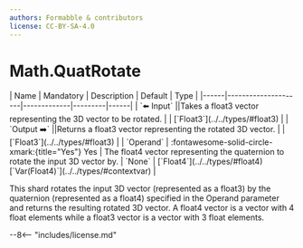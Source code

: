 ```yaml
---
authors: Formabble & contributors
license: CC-BY-SA-4.0
---
```



# Math.QuatRotate

<div class="sh-parameters" markdown="1">
| Name | Mandatory | Description | Default | Type |
|------|---------------------|-------------|---------|------|
| `⬅️ Input` ||Takes a float3 vector representing the 3D vector to be rotated. | | [`Float3`](../../types/#float3) |
| `Output ➡️` ||Returns a float3 vector representing the rotated 3D vector. | | [`Float3`](../../types/#float3) |
| `Operand` | :fontawesome-solid-circle-xmark:{title="Yes"} Yes  | The float4 vector representing the quaternion to rotate the input 3D vector by. | `None` | [`Float4`](../../types/#float4)[`Var(Float4)`](../../types/#contextvar) |

</div>

This shard rotates the input 3D vector (represented as a float3) by the quaternion (represented as a float4) specified in the Operand parameter and returns the resulting rotated 3D vector. A float4 vector is a vector with 4 float elements while a float3 vector is a vector with 3 float elements.

--8<-- "includes/license.md"

